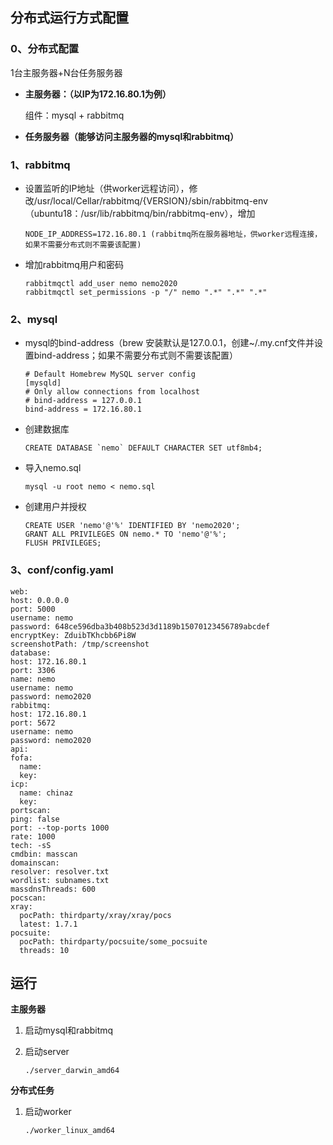 ## 分布式运行方式配置

### 0、分布式配置

1台主服务器+N台任务服务器

- **主服务器：（以IP为172.16.80.1为例）**

  组件：mysql + rabbitmq

- **任务服务器（能够访问主服务器的mysql和rabbitmq）**

### **1、rabbitmq**

- 设置监听的IP地址（供worker远程访问），修改/usr/local/Cellar/rabbitmq/{VERSION}/sbin/rabbitmq-env（ubuntu18：/usr/lib/rabbitmq/bin/rabbitmq-env），增加

  ```
  NODE_IP_ADDRESS=172.16.80.1 (rabbitmq所在服务器地址，供worker远程连接，如果不需要分布式则不需要该配置)
  ```

- 增加rabbitmq用户和密码

  ```
  rabbitmqctl add_user nemo nemo2020
  rabbitmqctl set_permissions -p "/" nemo ".*" ".*" ".*"
  ```

### **2、mysql**

- mysql的bind-address（brew 安装默认是127.0.0.1，创建~/.my.cnf文件并设置bind-address；如果不需要分布式则不需要该配置）

  ```
  # Default Homebrew MySQL server config
  [mysqld]
  # Only allow connections from localhost
  # bind-address = 127.0.0.1
  bind-address = 172.16.80.1
  ```


- 创建数据库

  ```
  CREATE DATABASE `nemo` DEFAULT CHARACTER SET utf8mb4;
  ```

- 导入nemo.sql

  ```
  mysql -u root nemo < nemo.sql
  ```

- 创建用户并授权

  ```
  CREATE USER 'nemo'@'%' IDENTIFIED BY 'nemo2020';
  GRANT ALL PRIVILEGES ON nemo.* TO 'nemo'@'%';
  FLUSH PRIVILEGES;
  ```

### 3、conf/config.yaml

  ```
  web:
  host: 0.0.0.0
  port: 5000
  username: nemo
  password: 648ce596dba3b408b523d3d1189b15070123456789abcdef
  encryptKey: ZduibTKhcbb6Pi8W
  screenshotPath: /tmp/screenshot
database:
  host: 172.16.80.1
  port: 3306
  name: nemo
  username: nemo
  password: nemo2020
rabbitmq:
  host: 172.16.80.1
  port: 5672
  username: nemo
  password: nemo2020
api:
  fofa:
    name:
    key:
  icp:
    name: chinaz
    key: 
portscan:
  ping: false
  port: --top-ports 1000
  rate: 1000
  tech: -sS
  cmdbin: masscan
domainscan:
  resolver: resolver.txt
  wordlist: subnames.txt
  massdnsThreads: 600
pocscan:
  xray:
    pocPath: thirdparty/xray/xray/pocs
    latest: 1.7.1
  pocsuite:
    pocPath: thirdparty/pocsuite/some_pocsuite
    threads: 10
  ```



## 运行

**主服务器**

1. 启动mysql和rabbitmq

2. 启动server

   ```
   ./server_darwin_amd64
   ```
   

**分布式任务**

1. 启动worker

   ```bash
   ./worker_linux_amd64
   ```

